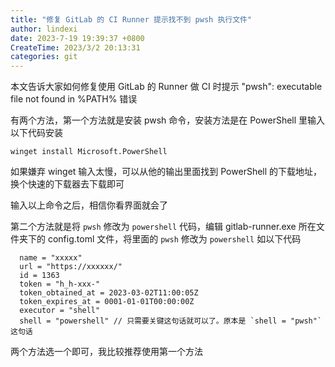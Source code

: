 ```yaml
---
title: "修复 GitLab 的 CI Runner 提示找不到 pwsh 执行文件"
author: lindexi
date: 2023-7-19 19:39:37 +0800
CreateTime: 2023/3/2 20:13:31
categories: git
---
```


本文告诉大家如何修复使用 GitLab 的 Runner 做 CI 时提示 "pwsh": executable file not found in %PATH% 错误

<!--more-->


<!-- CreateTime:2023/3/2 20:13:31 -->

<!-- 发布 -->


有两个方法，第一个方法就是安装 pwsh 命令，安装方法是在 PowerShell 里输入以下代码安装

```
winget install Microsoft.PowerShell
```

如果嫌弃 winget 输入太慢，可以从他的输出里面找到 PowerShell 的下载地址，换个快速的下载器去下载即可

输入以上命令之后，相信你看界面就会了

第二个方法就是将 `pwsh` 修改为 `powershell` 代码，编辑 gitlab-runner.exe 所在文件夹下的 config.toml 文件，将里面的  `pwsh` 修改为 `powershell` 如以下代码

```
  name = "xxxxx"
  url = "https://xxxxxx/"
  id = 1363
  token = "h_h-xxx-"
  token_obtained_at = 2023-03-02T11:00:05Z
  token_expires_at = 0001-01-01T00:00:00Z
  executor = "shell"
  shell = "powershell" // 只需要关键这句话就可以了。原本是 `shell = "pwsh"` 这句话
```

两个方法选一个即可，我比较推荐使用第一个方法
